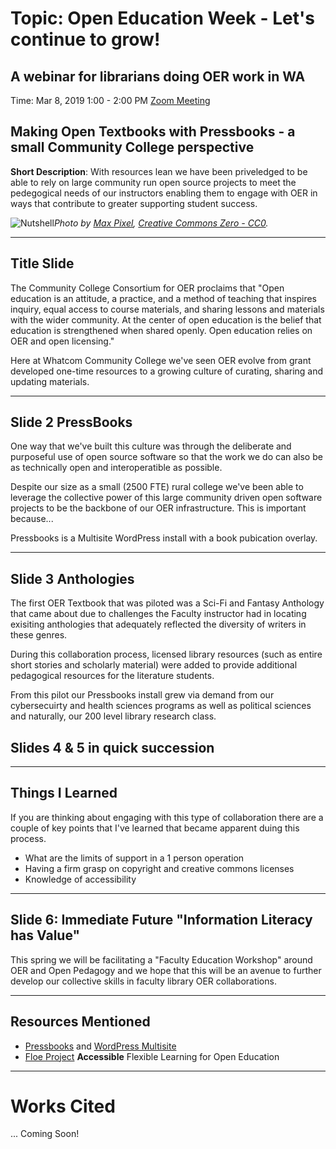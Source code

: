 
# Topic: Open Education Week - Let's continue to grow! 
## A webinar for librarians doing OER work in WA

Time: Mar 8, 2019 1:00 - 2:00 PM  [Zoom Meeting](https://zoom.us/j/111107245)

## Making Open Textbooks with Pressbooks - a small Community College perspective 

**Short Description**: With resources lean we have been priveledged to be able to rely on large community run open source projects to meet the pedegogical needs of our instructors enabling them to engage with OER in ways that contribute to greater supporting student success.

![Nutshell](https://www.maxpixel.net/static/photo/1x/Brain-Nutshell-Nut-Open-Shell-Coils-Walnut-Head-3072652.jpg)*Photo by [Max Pixel](https://www.maxpixel.net/Brain-Nutshell-Nut-Open-Shell-Coils-Walnut-Head-3072652), [Creative Commons Zero - CC0](https://creativecommons.org/publicdomain/zero/1.0/deed.en).*

___

## Title Slide

The Community College Consortium for OER proclaims that "Open education is an attitude, a practice, and a method of teaching that inspires inquiry, equal access to course materials, and sharing lessons and materials with the wider community. At the center of open education is the belief that education is strengthened when shared openly. Open education relies on OER and open licensing."  

Here at Whatcom Community College we've seen OER evolve from grant developed one-time resources to a growing culture of curating, sharing and updating materials. 
___

## Slide 2 PressBooks

One way that we've built this culture was through the deliberate and purposeful use of open source software so that the work we do can also be as technically open and interoperatible as possible.  

Despite our size as a small (2500 FTE) rural college we've been able to leverage the collective power of this large community driven open software projects to be the backbone of our OER infrastructure. This is important because...

Pressbooks is a Multisite WordPress install with a book pubication overlay. 
___

## Slide 3 Anthologies

The first OER Textbook that was piloted was a Sci-Fi and Fantasy Anthology that came about due to challenges the Faculty instructor had in locating exisiting anthologies that adequately reflected the diversity of writers in these genres. 

During this collaboration process, licensed library resources (such as entire short stories and scholarly material) were added to provide additional pedagogical resources for the literature students. 

From this pilot our Pressbooks install grew via demand from our cybersecuirty and health sciences programs as well as political sciences and naturally, our 200 level library research class. 

## Slides 4 & 5 in quick succession

___

## Things I Learned

If you are thinking about engaging with this type of collaboration there are a couple of key points that I've learned that became apparent duing this process. 
- What are the limits of support in a 1 person operation
- Having a firm grasp on copyright and creative commons licenses
- Knowledge of accessibility 
___

## Slide 6: Immediate Future "Information Literacy has Value"

This spring we will be facilitating a "Faculty Education Workshop" around OER and Open Pedagogy and we hope that this will be an avenue to further develop our collective skills in faculty library OER collaborations.

___

## Resources Mentioned

- [Pressbooks](https://pressbooks.org/) and [WordPress Multisite](https://codex.wordpress.org/Create_A_Network)
- [Floe Project](https://floeproject.org/) **Accessible** Flexible Learning for Open Education 


___

# Works Cited
... Coming Soon!
